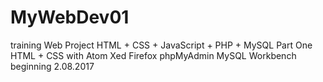 # MyWebDev01
training Web Project
HTML + CSS + JavaScript + PHP + MySQL
Part One HTML + CSS
with Atom Xed Firefox phpMyAdmin MySQL Workbench
beginning 2.08.2017
